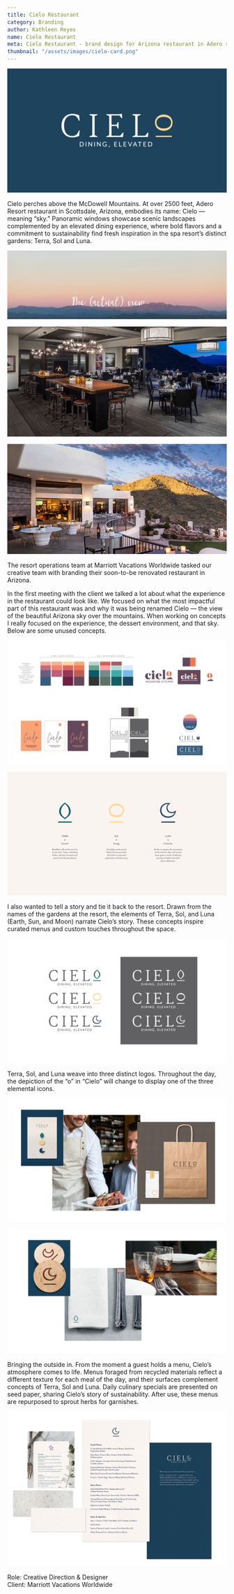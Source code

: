 ```yaml
---
title: Cielo Restaurant
category: Branding
author: Kathleen Reyes
name: Cielo Restaurant
meta: Cielo Restaurant - brand design for Arizona restaurant in Adero resort.
thumbnail: "/assets/images/cielo-card.png"
---
```


![Cielo logo on dark blue background.](/assets/images/cielo-2.png)

Cielo perches above the McDowell Mountains. At over 2500 feet, Adero Resort restaurant in Scottsdale, Arizona, embodies its name: Cielo — meaning “sky.” Panoramic windows showcase scenic landscapes complemented by an elevated dining experience, where bold flavors and a commitment to sustainability find fresh inspiration in the spa resort’s distinct gardens: Terra, Sol and Luna.

![Mountains and sky during sunset with words in script font reading The Actual View.](/assets/images/cielo-view-1.png)

![Inside of a restaurant.](/assets/images/cielo-view-2.png)

![Restaurant balcony with mountains in the background.](/assets/images/cielo-view-3.png)

The resort operations team at Marriott Vacations Worldwide tasked our creative team with branding their soon-to-be renovated restaurant in Arizona.

In the first meeting with the client we talked a lot about what the experience in the restaurant could look like. We focused on what the most impactful part of this restaurant was and why it was being renamed Cielo — the view of the beautiful Arizona sky over the mountains. When working on concepts I really focused on the experience, the dessert environment, and that sky. Below are some unused concepts.

![Various logo concepts and color palettes.](/assets/images/cielo-process.png)

![Three icons with text.](/assets/images/cielo-1.png)

I also wanted to tell a story and tie it back to the resort. Drawn from the names of the gardens at the resort, the elements of Terra, Sol, and Luna (Earth, Sun, and Moon) narrate Cielo’s story. These concepts inspire curated menus and custom touches throughout the space.

![Cielo logo.](/assets/images/cielo-6.png)

Terra, Sol, and Luna weave into three distinct logos. Throughout the day, the depiction of the “o” in “Cielo” will change to display one of the three elemental icons.

![Left to right: Mockup of lapel pins, server bring food to customer, and take takeout bags with logos.](/assets/images/cielo-3.png)

![Left to right: Wooden coasters, napkin with silverware, glasses on wooden table.](/assets/images/cielo-4.png)

Bringing the outside in. From the moment a guest holds a menu, Cielo’s atmosphere comes to life. Menus foraged from recycled materials reflect a different texture for each meal of the day, and their surfaces complement concepts of Terra, Sol and Luna. Daily culinary specials are presented on seed paper, sharing Cielo’s story of sustainability. After use, these menus are repurposed to sprout herbs for garnishes.

![Restaurant menu and textured paper samples.](/assets/images/cielo-5.png)

Role: Creative Direction & Designer  
Client: Marriott Vacations Worldwide